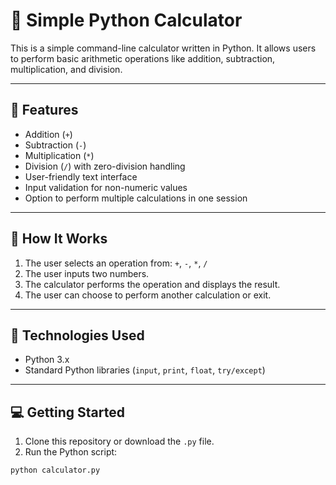 # 🧮 Simple Python Calculator

This is a simple command-line calculator written in Python. It allows users to perform basic arithmetic operations like addition, subtraction, multiplication, and division.

---

## 🚀 Features

- Addition (`+`)
- Subtraction (`-`)
- Multiplication (`*`)
- Division (`/`) with zero-division handling
- User-friendly text interface
- Input validation for non-numeric values
- Option to perform multiple calculations in one session

---

## 📌 How It Works

1. The user selects an operation from: `+`, `-`, `*`, `/`
2. The user inputs two numbers.
3. The calculator performs the operation and displays the result.
4. The user can choose to perform another calculation or exit.

---

## 🔧 Technologies Used

- Python 3.x
- Standard Python libraries (`input`, `print`, `float`, `try/except`)

---

## 💻 Getting Started

1. Clone this repository or download the `.py` file.
2. Run the Python script:

```bash
python calculator.py

